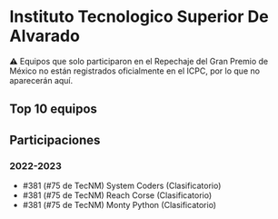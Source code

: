 # Instituto Tecnologico Superior De Alvarado

:warning: Equipos que solo participaron en el Repechaje del Gran Premio de México no están registrados oficialmente en el ICPC, por lo que no aparecerán aquí.

## Top 10 equipos


## Participaciones

### 2022-2023

- #381 (#75 de TecNM) System Coders (Clasificatorio)
- #381 (#75 de TecNM) Reach Corse (Clasificatorio)
- #381 (#75 de TecNM) Monty Python (Clasificatorio)



